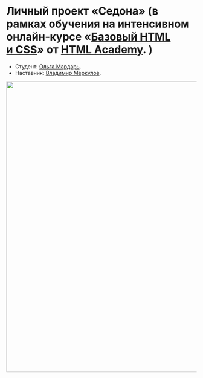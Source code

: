 # Личный проект «Седона» (в рамках обучения на интенсивном онлайн‑курсе «[Базовый HTML и CSS](https://htmlacademy.ru/intensive)» от [HTML Academy](https://htmlacademy.ru). )

* Студент: [Ольга Мардарь](https://htmlacademy.ru/profile/id144410).
* Наставник: [Владимир Меркулов](https://htmlacademy.ru/profile/straniks).


<img width="769" alt="" src="https://github.com/mardarolya/mardarolya.github.com/tree/master/img/sedona.jpg">
